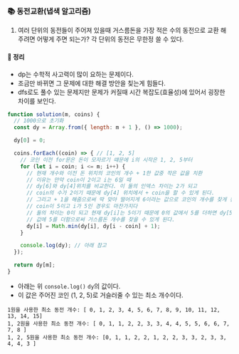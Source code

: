 ### 📚 동전교환(냅색 알고리즘)
1. 여러 단위의 동전들이 주어져 있을때 거스름돈을 가장 적은 수의 동전으로 교환 해주려면 어떻게 주면 되는가? 각 단위의 동전은 무한정 쓸 수 있다.

#### 🎯 정리
- dp는 수학적 사고력이 많이 요하는 문제이다.
- 조금만 바뀌면 그 문제에 대한 해결 방안을 칮는게 힘들다.
- dfs로도 풀수 있는 문제지만 문제가 커질때 시간 복잡도(효율성)에 있어서 굉장한 차이를 보인다.

```js
function solution(m, coins) {
  // 1000으로 초기화
  const dy = Array.from({ length: m + 1 }, () => 1000);

  dy[0] = 0;

  coins.forEach((coin) => { // [1, 2, 5]
    // 코인 이전 for문은 돈이 모자르기 떄문에 i의 시작은 1, 2, 5부터
    for (let i = coin; i <= m; i++) {
      // 현재 개수와 이전 돈 위치의 코인의 개수 + 1한 값중 작은 값을 치환
      // 이유는 만약 coin이 2이고 i는 6일 때
      // dy[6]와 dy[4]위치를 비교한다. 이 둘의 인덱스 차이는 2가 되고
      // coin의 수가 2이기 때문에 dy[4] 위치에서 + coin을 할 수 있게 된다.
      // 그리고 + 1을 해줌으로써 딱 맞아 떨어지게 6이라는 값으로 코인의 개수를 찾게 된다.
      // coin이 5이고 i가 5인 경우도 마찬가지다
      // 둘의 차이는 0이 되고 현재 dy[i]는 5이기 때문에 0의 값에서 5를 더하면 dy[5]번째
      // 값에 5를 더함으로써 거스름돈 개수를 찾을 수 있게 된다.
      dy[i] = Math.min(dy[i], dy[i - coin] + 1);
    }

    console.log(dy); // 아래 참고
  });

  return dy[m];
}
```

- 아래는 위 `console.log()` `dy`의 값이다.
- 이 값은 주어진 코인 (1, 2, 5)로 거슬러줄 수 있는 최소 개수이다.

```
1원을 사용한 최소 동전 개수: [ 0, 1, 2, 3, 4, 5, 6, 7, 8, 9, 10, 11, 12, 13, 14, 15]
1, 2원을 사용한 최소 동전 개수: [ 0, 1, 1, 2, 2, 3, 3, 4, 4, 5, 5, 6, 6, 7, 7, 8 ]
1, 2, 5원을 사용한 최소 동전 개수: [0, 1, 1, 2, 2, 1, 2, 2, 3, 3, 2, 3, 3, 4, 4, 3 ]
```